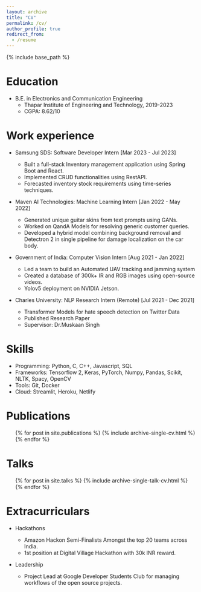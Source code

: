 ```yaml
---
layout: archive
title: "CV"
permalink: /cv/
author_profile: true
redirect_from:
  - /resume
---
```


{% include base_path %}

Education
======
* B.E. in Electronics and Communication Engineering
  * Thapar Institute of Engineering and Technology, 2019-2023
  * CGPA: 8.62/10 

Work experience
======
* Samsung SDS: Software Developer Intern  [Mar 2023 - Jul 2023]
  * Built a full-stack Inventory management application using Spring Boot and React.
  * Implemented CRUD functionalities using RestAPI.
  * Forecasted inventory stock requirements using time-series techniques.

* Maven AI Technologies: Machine Learning Intern [Jan 2022 - May 2022]
  * Generated unique guitar skins from text prompts using GANs.
  * Worked on QandA Models for resolving generic customer queries.
  * Developed a hybrid model combining background removal and Detectron 2 in single pipeline
    for damage localization on the car body.
    
* Government of India: Computer Vision Intern [Aug 2021 - Jan 2022]
  * Led a team to build an Automated UAV tracking and jamming system
  * Created a database of 300k+ IR and RGB images using open-source videos.
  * Yolov5 deployment on NVIDIA Jetson.
    
* Charles University: NLP Research Intern (Remote) [Jul 2021 - Dec 2021]
  * Transformer Models for hate speech detection on Twitter Data
  * Published Research Paper
  * Supervisor: Dr.Muskaan Singh
  
Skills
======
* Programming: Python, C, C++, Javascript, SQL
* Frameworks: Tensorflow 2, Keras, PyTorch, Numpy, Pandas, Scikit, NLTK, Spacy, OpenCV
* Tools: Git, Docker
* Cloud: Streamlit, Heroku, Netlify

Publications
======
  <ul>{% for post in site.publications %}
    {% include archive-single-cv.html %}
  {% endfor %}</ul>
  
Talks
======
  <ul>{% for post in site.talks %}
    {% include archive-single-talk-cv.html %}
  {% endfor %}</ul>
  
Extracurriculars
======
* Hackathons
  * Amazon Hackon Semi-Finalists Amongst the top 20 teams across India.
  * 1st position at Digital Village Hackathon with 30k INR reward.
  
* Leadership
  * Project Lead at Google Developer Students Club for managing workflows of the open source 
    projects.
